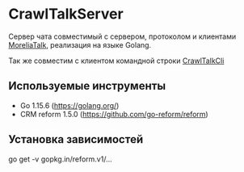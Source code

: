 # CrawlTalkServer

Сервер чата совместимый с сервером, протоколом и клиентами [MoreliaTalk], реализация на языке Golang. 

Так же совместим с клиентом командной строки [CrawlTalkCli]

## Используемые инструменты

* Go 1.15.6 (https://golang.org/)
* CRM reform 1.5.0 (https://github.com/go-reform/reform)

## Установка зависимостей
go get -v gopkg.in/reform.v1/...


[MoreliaTalk]: https://github.com/MoreliaTalk
[CrawlTalkCli]: https://github.com/CrawlTalk/CrawlTalkCli/releases